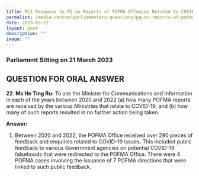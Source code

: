 ```yaml
---
title: MCI Response to PQ on Reports of POFMA Offences Related to COVID19
permalink: /media-centre/parliamentary-questions/pq-on-reports-of-pofma-offences-related-to-covid19/
date: 2023-03-22
layout: post
description: ""
image: ""
---
```

### Parliament Sitting on 21 March 2023

QUESTION FOR ORAL ANSWER
------------------------

**22\. Ms He Ting Ru:** To ask the Minister for Communications and Information in each of the years between 2020 and 2022 (a) how many POFMA reports are received by the various Ministries that relate to COVID-19; and (b) how many of such reports resulted in no further action being taken.

**Answer:**
1. Between 2020 and 2022, the POFMA Office received over 280 pieces of feedback and enquiries related to COVID-19 issues. This included public feedback to various Government agencies on potential COVID-19 falsehoods that were redirected to the POFMA Office. There were 4 POFMA cases involving the issuance of 7 POFMA directions that were linked to such public feedback.
